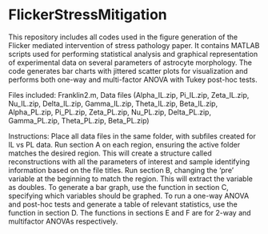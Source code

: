 # FlickerStressMitigation
This repository includes all codes used in the figure generation of the Flicker mediated intervention of stress pathology paper. It contains MATLAB scripts used for performing statistical analysis and graphical representation of experimental data on several parameters of astrocyte morphology. The code generates bar charts with jittered scatter plots for visualization and performs both one-way and multi-factor ANOVA with Tukey post-hoc tests.

Files included: Franklin2.m, Data files (Alpha_IL.zip, Pi_IL.zip, Zeta_IL.zip, Nu_IL.zip, Delta_IL.zip, Gamma_IL.zip, Theta_IL.zip, Beta_IL.zip, Alpha_PL.zip, Pi_PL.zip, Zeta_PL.zip, Nu_PL.zip, Delta_PL.zip, Gamma_PL.zip, Theta_PL.zip, Beta_PL.zip)

Instructions: Place all data files in the same folder, with subfiles created for IL vs PL data. Run section A on each region, ensuring the active folder matches the desired region. This will create a structure called reconstructions with all the parameters of interest and sample identifying information based on the file titles. Run section B, changing the ‘pre’ variable at the beginning to match the region. This will extract the variable as doubles. To generate a bar graph, use the function in section C, specifying which variables should be graphed. To run a one-way ANOVA and post-hoc tests and generate a table of relevant statistics, use the function in section D. The functions in sections E and F are for 2-way and multifactor ANOVAs respectively. 


